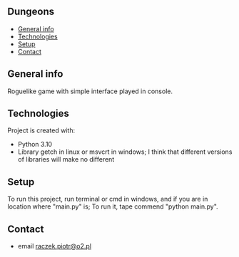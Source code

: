 ## Dungeons
* [General info](#general-info)
* [Technologies](#technologies)
* [Setup](#setup)
* [Contact](#contact)

## General info
Roguelike game with simple interface played in console.
	
## Technologies
Project is created with:
* Python 3.10
* Library getch in linux or msvcrt in windows; I think that different versions of libraries will make no different
	
## Setup
To run this project, run terminal or cmd in windows, and if you are in location where "main.py" is; To run it, tape commend "python main.py".

## Contact
* email raczek.piotr@o2.pl